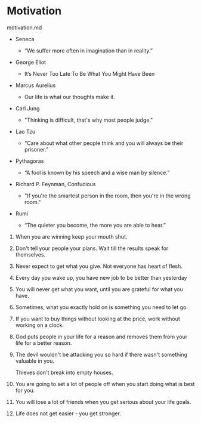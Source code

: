 # Motivation

motivation.md


*   Seneca

    *   “We suffer more often in imagination than in reality.”

*   George Eliot

    *   It’s Never Too Late To Be What You Might Have Been

*   Marcus Aurelius

    *   Our life is what our thoughts make it.

*   Carl Jung

    *   "Thinking is difficult, that's why most people judge."

*   Lao Tzu

    *   “Care about what other people think and you will always be their prisoner.”

*   Pythagoras

    *   “A fool is known by his speech and a wise man by silence.”

*   Richard P. Feynman, Confucious

    *   "If you're the smartest person in the room, then you're in the wrong room."

*   Rumi

    *   “The quieter you become, the more you are able to hear.”




1.  When you are winning keep your mouth shut.

2.  Don't tell your people your plans. Wait till the results speak for themselves.

3.  Never expect to get what you give. Not everyone has heart of flesh.

4.  Every day you wake up, you have new job to be better than yesterday

5.  You will never get what you want, until you are grateful for what you have.

6.  Sometimes, what you exactly hold on is something you need to let go.

7.  If you want to buy things without looking at the price, work without working on a clock.

8.  God puts people in your life for a reason and removes them from your life for a better reason.

9.  The devil wouldn't be attacking you so hard if there wasn't something valuable in you.
    
    Thieves don't break into empty houses.

10. You are going to set a lot of people off when you start doing what is best for you.

11. You will lose a lot of friends when you get serious about your life goals.

12. Life does not get easier - you get stronger.

